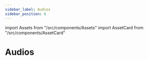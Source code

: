 ```yaml
---
sidebar_label: Audios
sidebar_position: 6
---
```

import Assets from "/src/components/Assets"
import AssetCard from "/src/components/AssetCard"

# Audios

<Assets>
  <AssetCard type="audio" heading="Audio" link="https://u.vrgmetri.com/gb-sms-prod-1/media/2021-10/pigccx/44a6a5d6-7648-4b15-bc77-00708c377659/o/bgmusic1.mp3" />
  <AssetCard type="audio" heading="Audio" link="https://u.vrgmetri.com/gb-sms-prod-1/media/2021-10/pigccx/a19b5766-34e9-4fa8-89bf-c69b55dcd854/o/bgMusic.mp3" />
</Assets>

<Assets>
  <AssetCard type="audio" heading="Background Music (11:30 min)" link="https://s.vrgmetri.com/gb-web/portal-docs/asset-library/audio/bgmusic1.mp3" />
  <AssetCard type="audio" heading="Background Music (1 min)" link="https://s.vrgmetri.com/gb-web/portal-docs/asset-library/audio/bgMusic.mp3" />
</Assets>
